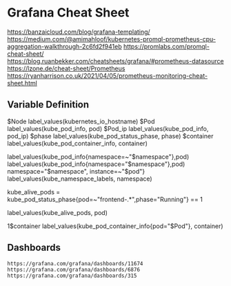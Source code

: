 # Grafana Cheat Sheet

https://banzaicloud.com/blog/grafana-templating/
https://medium.com/@amimahloof/kubernetes-promql-prometheus-cpu-aggregation-walkthrough-2c6fd2f941eb
https://promlabs.com/promql-cheat-sheet/
https://blog.ruanbekker.com/cheatsheets/grafana/#prometheus-datasource
https://lzone.de/cheat-sheet/Prometheus
https://ryanharrison.co.uk/2021/04/05/prometheus-monitoring-cheat-sheet.html

## Variable Definition

$Node       label_values(kubernetes_io_hostname)
$Pod label_values(kube_pod_info, pod)
$Pod_ip     label_values(kube_pod_info, pod_ip)
$phase label_values(kube_pod_status_phase, phase)
$container label_values(kube_pod_container_info, container)

label_values(kube_pod_info{namespace=~"$namespace"},pod)
label_values(kube_pod_info{namespace="$namespace"},pod)
namespace="$namespace", instance=~"$pod"}
label_values(kube_namespace_labels, namespace)

kube_alive_pods = kube_pod_status_phase{pod=~"frontend-.\*",phase="Running"} == 1

label_values(kube_alive_pods, pod)

1$container	label_values(kube_pod_container_info{pod="$Pod"}, container)

## Dashboards

    https://grafana.com/grafana/dashboards/11674
    https://grafana.com/grafana/dashboards/6876
    https://grafana.com/grafana/dashboards/315
